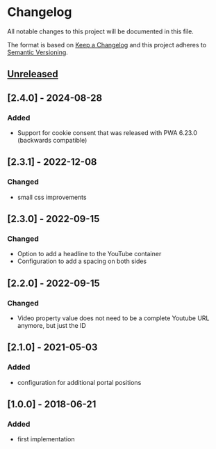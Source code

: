 # Changelog

All notable changes to this project will be documented in this file.

The format is based on [Keep a Changelog](http://keepachangelog.com/) and this project adheres to [Semantic Versioning](http://semver.org/).
## [Unreleased]

## [2.4.0] - 2024-08-28
### Added
- Support for cookie consent that was released with PWA 6.23.0 (backwards compatible)

## [2.3.1] - 2022-12-08
### Changed
- small css improvements

## [2.3.0] - 2022-09-15
### Changed
- Option to add a headline to the YouTube container
- Configuration to add a spacing on both sides

## [2.2.0] - 2022-09-15
### Changed
- Video property value does not need to be a complete Youtube URL anymore, but just the ID

## [2.1.0] - 2021-05-03
### Added
- configuration for additional portal positions

## [1.0.0] - 2018-06-21
### Added
- first implementation

[Unreleased]: https://github.com/shopgate/ext-youtube-pdp/compare/v1.0.0...HEAD
[0.1.0]: https://github.com/shopgate/ext-youtube-pdp/tree/v1.0.0
